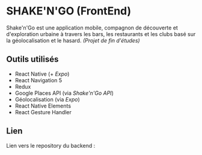 # SHAKE'N'GO (FrontEnd)
 
Shake'n'Go est une application mobile, compagnon de découverte et d'exploration urbaine à travers les bars, les restaurants et les clubs basé sur la géolocalisation et le hasard. *(Projet de fin d'études)*

## Outils utilisés
- React Native (+ *Expo*) 
- React Navigation 5
- Redux 
- Google Places API (via *Shake'n'Go API*) 
- Géolocalisation (via *Expo*)
- React Native Elements
- React Gesture Handler

## Lien
Lien vers le repository du backend : 
